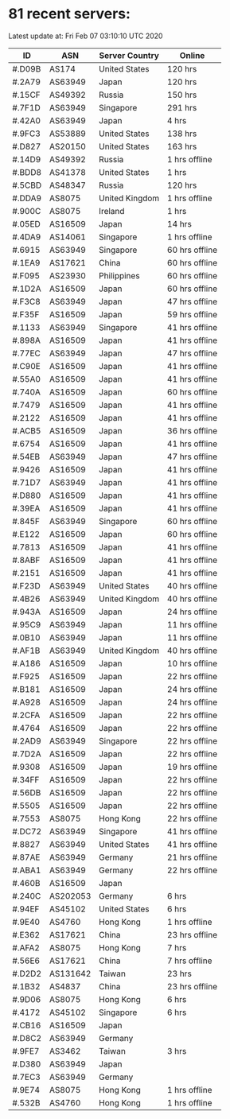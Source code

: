 # 81 recent servers:

Latest update at: Fri Feb 07 03:10:10 UTC 2020

| ID | ASN | Server Country | Online |
| -- | --- | -------------- | ------ |
| #.D09B | AS174 | United States | 120 hrs |
| #.2A79 | AS63949 | Japan | 120 hrs |
| #.15CF | AS49392 | Russia | 150 hrs |
| #.7F1D | AS63949 | Singapore | 291 hrs |
| #.42A0 | AS63949 | Japan | 4 hrs |
| #.9FC3 | AS53889 | United States | 138 hrs |
| #.D827 | AS20150 | United States | 163 hrs |
| #.14D9 | AS49392 | Russia | 1 hrs offline |
| #.BDD8 | AS41378 | United States | 1 hrs |
| #.5CBD | AS48347 | Russia | 120 hrs |
| #.DDA9 | AS8075 | United Kingdom | 1 hrs offline |
| #.900C | AS8075 | Ireland | 1 hrs |
| #.05ED | AS16509 | Japan | 14 hrs |
| #.4DA9 | AS14061 | Singapore | 1 hrs offline |
| #.6915 | AS63949 | Singapore | 60 hrs offline |
| #.1EA9 | AS17621 | China | 60 hrs offline |
| #.F095 | AS23930 | Philippines | 60 hrs offline |
| #.1D2A | AS16509 | Japan | 60 hrs offline |
| #.F3C8 | AS63949 | Japan | 47 hrs offline |
| #.F35F | AS16509 | Japan | 59 hrs offline |
| #.1133 | AS63949 | Singapore | 41 hrs offline |
| #.898A | AS16509 | Japan | 41 hrs offline |
| #.77EC | AS63949 | Japan | 47 hrs offline |
| #.C90E | AS16509 | Japan | 41 hrs offline |
| #.55A0 | AS16509 | Japan | 41 hrs offline |
| #.740A | AS16509 | Japan | 60 hrs offline |
| #.7479 | AS16509 | Japan | 41 hrs offline |
| #.2122 | AS16509 | Japan | 41 hrs offline |
| #.ACB5 | AS16509 | Japan | 36 hrs offline |
| #.6754 | AS16509 | Japan | 41 hrs offline |
| #.54EB | AS63949 | Japan | 47 hrs offline |
| #.9426 | AS16509 | Japan | 41 hrs offline |
| #.71D7 | AS63949 | Japan | 41 hrs offline |
| #.D880 | AS16509 | Japan | 41 hrs offline |
| #.39EA | AS16509 | Japan | 41 hrs offline |
| #.845F | AS63949 | Singapore | 60 hrs offline |
| #.E122 | AS16509 | Japan | 60 hrs offline |
| #.7813 | AS16509 | Japan | 41 hrs offline |
| #.8ABF | AS16509 | Japan | 41 hrs offline |
| #.2151 | AS16509 | Japan | 41 hrs offline |
| #.F23D | AS63949 | United States | 40 hrs offline |
| #.4B26 | AS63949 | United Kingdom | 40 hrs offline |
| #.943A | AS16509 | Japan | 24 hrs offline |
| #.95C9 | AS63949 | Japan | 11 hrs offline |
| #.0B10 | AS63949 | Japan | 11 hrs offline |
| #.AF1B | AS63949 | United Kingdom | 40 hrs offline |
| #.A186 | AS16509 | Japan | 10 hrs offline |
| #.F925 | AS16509 | Japan | 22 hrs offline |
| #.B181 | AS16509 | Japan | 24 hrs offline |
| #.A928 | AS16509 | Japan | 24 hrs offline |
| #.2CFA | AS16509 | Japan | 22 hrs offline |
| #.4764 | AS16509 | Japan | 22 hrs offline |
| #.2AD9 | AS63949 | Singapore | 22 hrs offline |
| #.7D2A | AS16509 | Japan | 22 hrs offline |
| #.9308 | AS16509 | Japan | 19 hrs offline |
| #.34FF | AS16509 | Japan | 22 hrs offline |
| #.56DB | AS16509 | Japan | 22 hrs offline |
| #.5505 | AS16509 | Japan | 22 hrs offline |
| #.7553 | AS8075 | Hong Kong | 22 hrs offline |
| #.DC72 | AS63949 | Singapore | 41 hrs offline |
| #.8827 | AS63949 | United States | 41 hrs offline |
| #.87AE | AS63949 | Germany | 21 hrs offline |
| #.ABA1 | AS63949 | Germany | 22 hrs offline |
| #.460B | AS16509 | Japan | |
| #.240C | AS202053 | Germany | 6 hrs |
| #.94EF | AS45102 | United States | 6 hrs |
| #.9E40 | AS4760 | Hong Kong | 1 hrs offline |
| #.E362 | AS17621 | China | 23 hrs offline |
| #.AFA2 | AS8075 | Hong Kong | 7 hrs |
| #.56E6 | AS17621 | China | 7 hrs offline |
| #.D2D2 | AS131642 | Taiwan | 23 hrs |
| #.1B32 | AS4837 | China | 23 hrs offline |
| #.9D06 | AS8075 | Hong Kong | 6 hrs |
| #.4172 | AS45102 | Singapore | 6 hrs |
| #.CB16 | AS16509 | Japan | |
| #.D8C2 | AS63949 | Germany | |
| #.9FE7 | AS3462 | Taiwan | 3 hrs |
| #.D380 | AS63949 | Japan | |
| #.7EC3 | AS63949 | Germany | |
| #.9E74 | AS8075 | Hong Kong | 1 hrs offline |
| #.532B | AS4760 | Hong Kong | 1 hrs offline |


